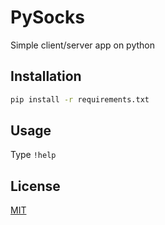 # PySocks
Simple client/server app on python

## Installation
```bash
pip install -r requirements.txt
```
## Usage
Type ```!help```

## License
[MIT](https://choosealicense.com/licenses/mit/)

